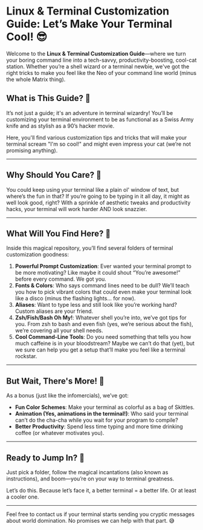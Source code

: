 # Linux & Terminal Customization Guide: Let’s Make Your Terminal Cool! 😎

Welcome to the **Linux & Terminal Customization Guide**—where we turn your boring command line into a tech-savvy, productivity-boosting, cool-cat station. Whether you’re a shell wizard or a terminal newbie, we've got the right tricks to make you feel like the Neo of your command line world (minus the whole Matrix thing). 

## What is This Guide? 🤔
It’s not just a guide; it's an adventure in terminal wizardry! You’ll be customizing your terminal environment to be as functional as a Swiss Army knife and as stylish as a 90’s hacker movie. 

Here, you'll find various customization tips and tricks that will make your terminal scream "I'm so cool!" and might even impress your cat (we’re not promising anything). 

---

## Why Should You Care? 🧐
You could keep using your terminal like a plain ol' window of text, but where’s the fun in that? If you’re going to be typing in it all day, it might as well look good, right? With a sprinkle of aesthetic tweaks and productivity hacks, your terminal will work harder AND look snazzier.

---

## What Will You Find Here? 📂

Inside this magical repository, you’ll find several folders of terminal customization goodness:

1. **Powerful Prompt Customization**: Ever wanted your terminal prompt to be more motivating? Like maybe it could shout “You’re awesome!” before every command. We got you. 
2. **Fonts & Colors**: Who says command lines need to be dull? We’ll teach you how to pick vibrant colors that could even make your terminal look like a disco (minus the flashing lights... for now).
3. **Aliases**: Want to type less and still look like you’re working hard? Custom aliases are your friend. 
4. **Zsh/Fish/Bash Oh My!**: Whatever shell you’re into, we’ve got tips for you. From zsh to bash and even fish (yes, we’re serious about the fish), we’re covering all your shell needs. 
5. **Cool Command-Line Tools**: Do you need something that tells you how much caffeine is in your bloodstream? Maybe we can’t do that (yet), but we sure can help you get a setup that’ll make you feel like a terminal rockstar. 

---

## But Wait, There's More! 🎁

As a bonus (just like the infomercials), we’ve got:

- **Fun Color Schemes**: Make your terminal as colorful as a bag of Skittles.
- **Animation (Yes, animations in the terminal!)**: Who said your terminal can’t do the cha-cha while you wait for your program to compile?
- **Better Productivity**: Spend less time typing and more time drinking coffee (or whatever motivates you).

---

## Ready to Jump In? 🚀
Just pick a folder, follow the magical incantations (also known as instructions), and boom—you’re on your way to terminal greatness. 

Let’s do this. Because let’s face it, a better terminal = a better life. Or at least a cooler one.

---

Feel free to contact us if your terminal starts sending you cryptic messages about world domination. No promises we can help with that part. 😅

